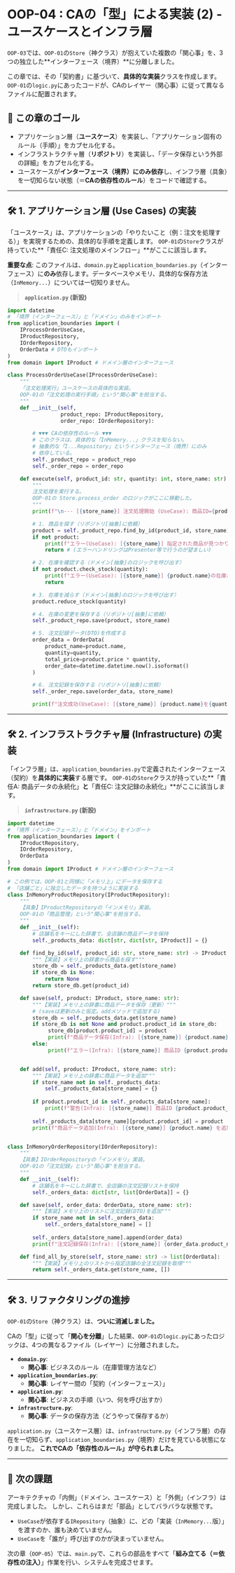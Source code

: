 # OOP-04 : CAの「型」による実装 (2) - ユースケースとインフラ層

`OOP-03`では、`OOP-01`の`Store`（神クラス）が抱えていた複数の「関心事」を、3つの独立した\*\*インターフェース（境界）\*\*に分離しました。

この章では、その「契約書」に基づいて、**具体的な実装**クラスを作成します。
`OOP-01`の`logic.py`にあったコードが、CAのレイヤー（関心事）に従って異なるファイルに配置されます。

## 🎯 この章のゴール

  * アプリケーション層（**ユースケース**）を実装し、「アプリケーション固有のルール（手順）」をカプセル化する。
  * インフラストラクチャ層（**リポジトリ**）を実装し、「データ保存という外部の詳細」をカプセル化する。
  * ユースケースが**インターフェース（境界）にのみ依存**し、インフラ層（具象）を一切知らない状態（＝**CAの依存性のルール**）をコードで確認する。

-----

## 🛠️ 1\. アプリケーション層 (Use Cases) の実装

「ユースケース」は、アプリケーションの「やりたいこと（例：注文を処理する）」を実現するための、具体的な手順を定義します。
`OOP-01`の`Store`クラスが持っていた\*\*「責任C: 注文処理のメインフロー」\*\*がここに該当します。

**重要な点**: このファイルは、`domain.py`と`application_boundaries.py`（インターフェース）に**のみ**依存します。データベースやメモリ、具体的な保存方法（`InMemory...`）については一切知りません。

> **`application.py` (新設)**

```python
import datetime
# 「境界（インターフェース）」と「ドメイン」のみをインポート
from application_boundaries import (
    IProcessOrderUseCase,
    IProductRepository,
    IOrderRepository,
    OrderData # DTOもインポート
)
from domain import IProduct # ドメイン層のインターフェース

class ProcessOrderUseCase(IProcessOrderUseCase):
    """
    「注文処理実行」ユースケースの具体的な実装。
    OOP-01の「注文処理の実行手順」という"関心事"を担当する。
    """
    def __init__(self,
                 product_repo: IProductRepository,
                 order_repo: IOrderRepository):

        # ▼▼▼ CAの依存性のルール ▼▼▼
        # このクラスは、具体的な「InMemory...」クラスを知らない。
        # 抽象的な「I...Repository」というインターフェース（境界）にのみ
        # 依存している。
        self._product_repo = product_repo
        self._order_repo = order_repo

    def execute(self, product_id: str, quantity: int, store_name: str):
        """
        注文処理を実行する。
        OOP-01の Store.process_order のロジックがここに移動した。
        """
        print(f"\n--- [{store_name}] 注文処理開始 (UseCase): 商品ID={product_id}, 数量={quantity} ---")

        # 1. 商品を探す（リポジトリ[抽象]に依頼）
        product = self._product_repo.find_by_id(product_id, store_name)
        if not product:
            print(f"エラー(UseCase): [{store_name}] 指定された商品が見つかりません。")
            return # (エラーハンドリングはPresenter等で行うのが望ましい)

        # 2. 在庫を確認する（ドメイン[抽象]のロジックを呼び出す）
        if not product.check_stock(quantity):
            print(f"エラー(UseCase): [{store_name}] {product.name}の在庫が不足しています。")
            return

        # 3. 在庫を減らす（ドメイン[抽象]のロジックを呼び出す）
        product.reduce_stock(quantity)

        # 4. 在庫の変更を保存する（リポジトリ[抽象]に依頼）
        self._product_repo.save(product, store_name)

        # 5. 注文記録データ(DTO)を作成する
        order_data = OrderData(
            product_name=product.name,
            quantity=quantity,
            total_price=product.price * quantity,
            order_date=datetime.datetime.now().isoformat()
        )

        # 6. 注文記録を保存する（リポジトリ[抽象]に依頼）
        self._order_repo.save(order_data, store_name)

        print(f"注文成功(UseCase): [{store_name}] {product.name}を{quantity}個受け付けました。")

```

-----

## 🛠️ 2\. インフラストラクチャ層 (Infrastructure) の実装

「インフラ層」は、`application_boundaries.py`で定義されたインターフェース（契約）を**具体的に実装**する層です。
`OOP-01`の`Store`クラスが持っていた\*\*「責任A: 商品データの永続化」**と**「責任C: 注文記録の永続化」\*\*がここに該当します。

> **`infrastructure.py` (新設)**

```python
import datetime
# 「境界（インターフェース）」と「ドメイン」をインポート
from application_boundaries import (
    IProductRepository,
    IOrderRepository,
    OrderData
)
from domain import IProduct # ドメイン層のインターフェース

# この例では、OOP-01と同様に「メモリ上」にデータを保存する
# 「店舗ごと」に独立したデータを持つように実装する
class InMemoryProductRepository(IProductRepository):
    """
    【具象】IProductRepositoryの「インメモリ」実装。
    OOP-01の「商品管理」という"関心事"を担当する。
    """
    def __init__(self):
        # 店舗名をキーにした辞書で、全店舗の商品データを保持
        self._products_data: dict[str, dict[str, IProduct]] = {}

    def find_by_id(self, product_id: str, store_name: str) -> IProduct | None:
        """【実装】メモリ上の辞書から商品を探す"""
        store_db = self._products_data.get(store_name)
        if store_db is None:
            return None
        return store_db.get(product_id)

    def save(self, product: IProduct, store_name: str):
        """【実装】メモリ上の辞書に商品データを保存（更新）"""
        # (saveは更新のみと仮定。addメソッドで追加する)
        store_db = self._products_data.get(store_name)
        if store_db is not None and product.product_id in store_db:
             store_db[product.product_id] = product
             print(f"商品データ保存(Infra): [{store_name}] {product.name} を更新しました。")
        else:
             print(f"エラー(Infra): [{store_name}] 商品ID {product.product_id} が見つからないか、店舗が存在しません。")


    def add(self, product: IProduct, store_name: str):
        """【実装】メモリ上の辞書に商品データを追加"""
        if store_name not in self._products_data:
            self._products_data[store_name] = {}
        
        if product.product_id in self._products_data[store_name]:
            print(f"警告(Infra): [{store_name}] 商品ID {product.product_id} は既に存在します。上書きします。")
            
        self._products_data[store_name][product.product_id] = product
        print(f"商品データ追加(Infra): [{store_name}] {product.name} を追加しました。")


class InMemoryOrderRepository(IOrderRepository):
    """
    【具象】IOrderRepositoryの「インメモリ」実装。
    OOP-01の「注文記録」という"関心事"を担当する。
    """
    def __init__(self):
        # 店舗名をキーにした辞書で、全店舗の注文記録リストを保持
        self._orders_data: dict[str, list[OrderData]] = {}

    def save(self, order_data: OrderData, store_name: str):
        """【実装】メモリ上のリストに注文記録(DTO)を追加"""
        if store_name not in self._orders_data:
            self._orders_data[store_name] = []
            
        self._orders_data[store_name].append(order_data)
        print(f"注文記録保存(Infra): [{store_name}] {order_data.product_name} の記録を追加しました。")

    def find_all_by_store(self, store_name: str) -> list[OrderData]:
        """【実装】メモリ上のリストから指定店舗の全注文記録を取得"""
        return self._orders_data.get(store_name, [])

```

-----

## 🛠️ 3\. リファクタリングの進捗

`OOP-01`の`Store`（神クラス）は、**ついに消滅しました。**

CAの「型」に従って「**関心を分離**」した結果、`OOP-01`の`logic.py`にあったロジックは、4つの異なるファイル（レイヤー）に分離されました。

  * **`domain.py`**:
      * **関心事**: ビジネスのルール（在庫管理方法など）
  * **`application_boundaries.py`**:
      * **関心事**: レイヤー間の「契約（インターフェース）」
  * **`application.py`**:
      * **関心事**: ビジネスの手順（いつ、何を呼び出すか）
  * **`infrastructure.py`**:
      * **関心事**: データの保存方法（どうやって保存するか）

`application.py`（ユースケース層）は、`infrastructure.py`（インフラ層）の存在を一切知らず、`application_boundaries.py`（境界）だけを見ている状態になりました。
**これでCAの「依存性のルール」が守られました。**

-----

## 🚧 次の課題

アーキテクチャの「内側」（ドメイン、ユースケース）と「外側」（インフラ）は完成しました。
しかし、これらはまだ「部品」としてバラバラな状態です。

  * `UseCase`が依存する`IRepository`（抽象）に、どの「実装（`InMemory...`版）」を渡すのか、誰も決めていません。
  * `UseCase`を「誰が」呼び出すのかが決まっていません。

次の章（`OOP-05`）では、`main.py`で、これらの部品をすべて「**組み立てる（＝依存性の注入）**」作業を行い、システムを完成させます。